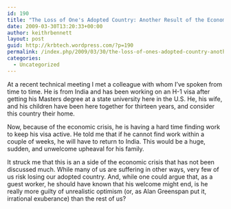 ```yaml
---
id: 190
title: "The Loss of One's Adopted Country: Another Result of the Economic Crisis"
date: 2009-03-30T13:20:33+00:00
author: keithrbennett
layout: post
guid: http://krbtech.wordpress.com/?p=190
permalink: /index.php/2009/03/30/the-loss-of-ones-adopted-country-another-result-of-the-economic-crisis/
categories:
  - Uncategorized
---
```

At a recent technical meeting I met a colleague with whom I&#8217;ve spoken from time to time. He is from India and has been working on an H-1 visa after getting his Masters degree at a state university here in the U.S. He, his wife, and his children have been here together for thirteen years, and consider this country their home.

Now, because of the economic crisis, he is having a hard time finding work to keep his visa active. He told me that if he cannot find work within a couple of weeks, he will have to return to India. This would be a huge, sudden, and unwelcome upheaval for his family.

It struck me that this is an a side of the economic crisis that has not been discussed much. While many of us are suffering in other ways, very few of us risk losing our adopted country. And, while one could argue that, as a guest worker, he should have known that his welcome might end, is he really more guilty of unrealistic optimism (or, as Alan Greenspan put it, irrational exuberance) than the rest of us?